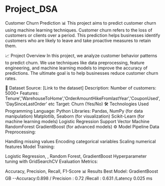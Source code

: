 # Project_DSA
Customer Churn Prediction 📊
This project aims to predict customer churn using machine learning techniques. Customer churn refers to the loss of customers or clients over a period. This prediction helps businesses identify customers who are likely to leave and take proactive measures to retain them.

📈 Project Overview
In this project, we analyze customer behavior patterns to predict churn. We use techniques like data preprocessing, feature engineering, and machine learning models to improve the accuracy of predictions. The ultimate goal is to help businesses reduce customer churn rates.

📂 Dataset
Source: [Link to the dataset]
Description:
Number of customers: 5000+
Features: Tenure','WarehouseToHome','OrderAmountHikeFromlastYear','CouponUsed','DaySinceLastOrder' etc
Target: Churn (Yes/No)
🛠 Technologies Used
Programming Language: Python
Libraries:
Pandas, NumPy (for data manipulation)
Matplotlib, Seaborn (for visualization)
Scikit-Learn (for machine learning models)
Logistic Regression Support Vector Machine RandomForest GradientBoost (for advanced models)
⚙️ Model Pipeline
Data Preprocessing:

Handling missing values
Encoding categorical variables
Scaling numerical features
Model Training:

Logistic Regression, , Random Forest, GradientBoost
Hyperparameter tuning with GridSearchCV
Evaluation Metrics:

Accuracy, Precision, Recall, F1-Score
📊 Results
Best Model: GradientBoost GB --Accuracy:0.898 / Precision : 0.72 /Recall : 0.631 /Latency 0.025 ms
